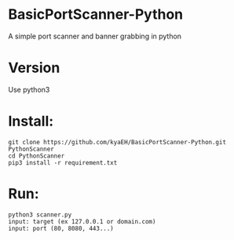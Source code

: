 # BasicPortScanner-Python
A simple port scanner and banner grabbing in python

# Version

Use python3

# Install:
````
git clone https://github.com/kyaEH/BasicPortScanner-Python.git PythonScanner
cd PythonScanner
pip3 install -r requirement.txt
````

# Run:
````
python3 scanner.py 
input: target (ex 127.0.0.1 or domain.com)
input: port (80, 8080, 443...)
````
